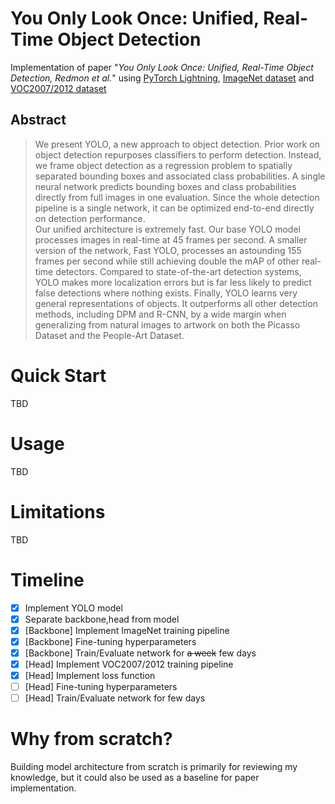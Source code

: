 # You Only Look Once: Unified, Real-Time Object Detection
Implementation of paper "_You Only Look Once: Unified, Real-Time Object Detection, Redmon et al._" using [PyTorch Lightning](https://www.pytorchlightning.ai/), [ImageNet dataset](https://www.image-net.org/) and [VOC2007/2012 dataset](http://host.robots.ox.ac.uk/pascal/VOC/voc2012/)

## Abstract
> We present YOLO, a new approach to object detection. Prior work on object detection repurposes classifiers to perform detection. Instead, we frame object detection as a regression problem to spatially separated bounding boxes and associated class probabilities. A single neural network predicts bounding boxes and class probabilities directly from full images in one evaluation. Since the whole detection pipeline is a single network, it can be optimized end-to-end directly on detection performance.  
> Our unified architecture is extremely fast. Our base YOLO model processes images in real-time at 45 frames per second. A smaller version of the network, Fast YOLO, processes an astounding 155 frames per second while still achieving double the mAP of other real-time detectors. Compared to state-of-the-art detection systems, YOLO makes more localization errors but is far less likely to predict false detections where nothing exists. Finally, YOLO learns very general representations of objects. It outperforms all other detection methods, including DPM and R-CNN, by a wide margin when generalizing from natural images to artwork on both the Picasso Dataset and the People-Art Dataset.

# Quick Start
TBD

# Usage
TBD

# Limitations
TBD

# Timeline
- [X] Implement YOLO model
- [X] Separate backbone,head from model
- [X] [Backbone] Implement ImageNet training pipeline
- [X] [Backbone] Fine-tuning hyperparameters
- [X] [Backbone] Train/Evaluate network for ~~a week~~ few days
- [X] [Head] Implement VOC2007/2012 training pipeline
- [X] [Head] Implement loss function
- [ ] [Head] Fine-tuning hyperparameters
- [ ] [Head] Train/Evaluate network for few days

# Why from scratch?
Building model architecture from scratch is primarily for reviewing my knowledge, but it could also be used as a baseline for paper implementation.
